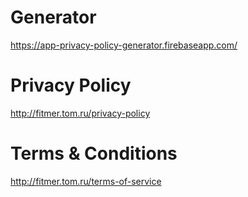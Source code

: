 # Generator
https://app-privacy-policy-generator.firebaseapp.com/

# Privacy Policy
http://fitmer.tom.ru/privacy-policy

# Terms & Conditions
http://fitmer.tom.ru/terms-of-service

